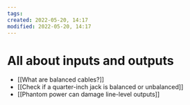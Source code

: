 ```yaml
---
tags: 
created: 2022-05-20, 14:17
modified: 2022-05-20, 14:17
---
```


# All about inputs and outputs
- [[What are balanced cables?]]
- [[Check if a quarter-inch jack is balanced or unbalanced]]
- [[Phantom power can damage line-level outputs]]